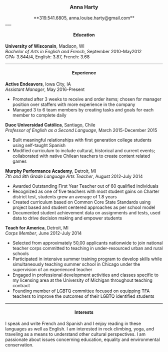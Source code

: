 ###  <center> **Anna Harty** </center>
<center> **319.541.6805, anna.louise.harty@gmail.com**</center>
 ___  

#### <center> Education </center>
**University of Wisconsin**, Madison, WI   
_Bachelor of Arts in English and French_, September 2010-May2012  
GPA: 3.844/4, English: 3.87, French: 3.68  
___

#### <center> Experience </center>
**Active Endeavors**, Iowa City, IA  
_Assistant Manager_, May 2016-Present
- Promoted after 3 weeks to receive and order items;
chosen for manager position over staffers with more experience in the company
- Managed 3 to 6 team members by creating tasks and goals for each member to complete daily    

**Duoc Universidad Católica**, Santiago, Chile  
 _Professor of English as a Second Language_, March 2015-December 2015  
 - Built meaningful relationships with first generation college students using self-taught Spanish
 - Modified curriculum to include cultural, historical and current events;
collaborated with native Chilean teachers to create content related games

**Murphy Performance Academy**, Detroit, MI  
_7th and 8th Grade Language Arts Teacher_, August 2012-July 2014
- Awarded Outstanding First Year Teacher out of 60 qualified individuals  
- Recognized as one of five teachers with most student gains on Charter district test,
students grew an average of 1.8 years  
- Created curriculum based on Common Core State Standards using project based and student centered approaches as per school model  
- Documented student achievement data on assignments and tests,
used data to drive decision making and empower students  

**Teach for America**, Detroit, MI  
_Corps Member_, June 2012-July 2014
- Selected from approximately 50,00 applicants nationwide to join national teacher corps committed to teaching in under-resourced urban and rural schools  
- Participated in intensive summer training program to develop skills
while simultaneously teaching summer school in Chicago under the supervision of an experienced teacher  
- Engaged in professional development activities and classes specific to my licensing area at the University of Michigan throughout teaching contract  
- Founding member of LGBTQ committee focused on equipping TFA teachers to improve the outcomes of their LGBTQ identified students  
___  

#### <center> Interests </center>
I speak and write French and Spanish and I enjoy reading in these languages as well as English.
I am interested in rock climbing, yoga, and traveling as a means to understand other cultural perspectives.
I am passionate about issues concerning education, equality and environmental conservation.
